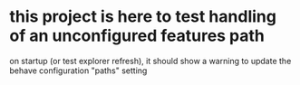 # this project is here to test handling of an unconfigured features path

on startup (or test explorer refresh), it should show a warning to update the behave configuration "paths" setting